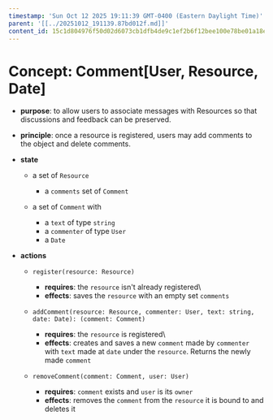 ```yaml
---
timestamp: 'Sun Oct 12 2025 19:11:39 GMT-0400 (Eastern Daylight Time)'
parent: '[[../20251012_191139.87bd012f.md]]'
content_id: 15c1d804976f50d02d6073cb1dfb4de9c1ef2b6f12bee100e78be01a18ed14f4
---
```


# Concept: Comment\[User, Resource, Date]

* **purpose**: to allow users to associate messages with Resources so that discussions and feedback can be preserved.

* **principle**: once a resource is registered, users may add comments to the object and delete comments.

* **state**
  * a set of `Resource`
    * a `comments` set of `Comment`

  * a set of `Comment` with
    * a `text` of type `string`
    * a `commenter` of type `User`
    * a `Date`

* **actions**
  * `register(resource: Resource)`
    * **requires**: the `resource` isn't already registered\\
    * **effects**: saves the `resource` with an empty set `comments`

  * `addComment(resource: Resource, commenter: User, text: string, date: Date): (comment: Comment)`
    * **requires**: the `resource` is registered\\
    * **effects**: creates and saves a new `comment` made by `commenter` with `text` made at `date` under the `resource`. Returns the newly made `comment`

  * `removeComment(comment: Comment, user: User)`
    * **requires**: `comment` exists and `user` is its `owner`
    * **effects**: removes the `comment` from the `resource` it is bound to and deletes it
